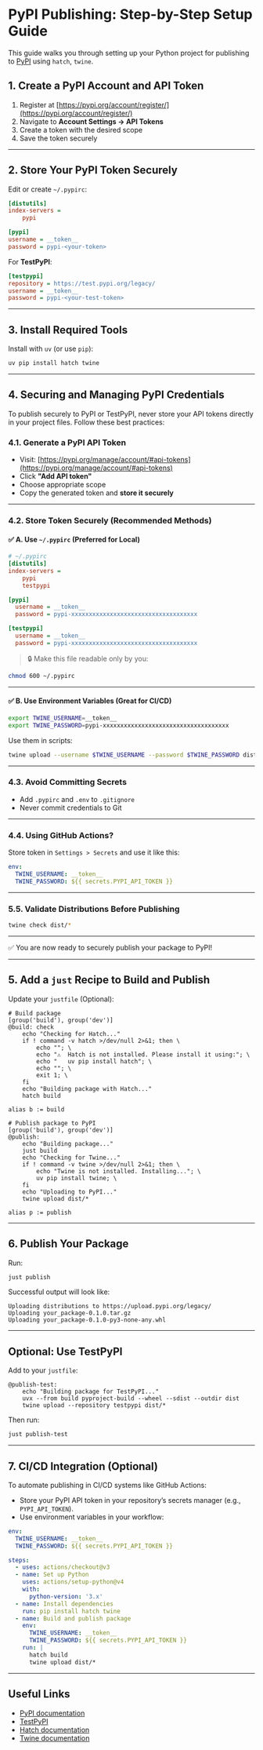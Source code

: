 # PyPI Publishing: Step-by-Step Setup Guide

This guide walks you through setting up your Python project for publishing to [PyPI](https://pypi.org) using `hatch`, `twine`.

## 1. Create a PyPI Account and API Token

1. Register at [https://pypi.org/account/register/](https://pypi.org/account/register/)
2. Navigate to **Account Settings → API Tokens**
3. Create a token with the desired scope
4. Save the token securely

---

## 2. Store Your PyPI Token Securely

Edit or create `~/.pypirc`:

```ini
[distutils]
index-servers =
    pypi

[pypi]
username = __token__
password = pypi-<your-token>
```

For **TestPyPI**:

```ini
[testpypi]
repository = https://test.pypi.org/legacy/
username = __token__
password = pypi-<your-test-token>
```

---

## 3. Install Required Tools

Install with `uv` (or use `pip`):

```bash
uv pip install hatch twine
```

---

## 4. Securing and Managing PyPI Credentials

To publish securely to PyPI or TestPyPI, never store your API tokens directly in your project files. Follow these best practices:

### 4.1. Generate a PyPI API Token

* Visit: [https://pypi.org/manage/account/#api-tokens](https://pypi.org/manage/account/#api-tokens)
* Click **"Add API token"**
* Choose appropriate scope
* Copy the generated token and **store it securely**

---

### 4.2. Store Token Securely (Recommended Methods)

#### ✅ A. Use `~/.pypirc` (Preferred for Local)

```ini
# ~/.pypirc
[distutils]
index-servers =
    pypi
    testpypi

[pypi]
  username = __token__
  password = pypi-xxxxxxxxxxxxxxxxxxxxxxxxxxxxxxxxxxxx

[testpypi]
  username = __token__
  password = pypi-xxxxxxxxxxxxxxxxxxxxxxxxxxxxxxxxxxxx
```

> 🔒 Make this file readable only by you:

```bash
chmod 600 ~/.pypirc
```

---

#### ✅ B. Use Environment Variables (Great for CI/CD)

```bash
export TWINE_USERNAME=__token__
export TWINE_PASSWORD=pypi-xxxxxxxxxxxxxxxxxxxxxxxxxxxxxxxxxxxx
```

Use them in scripts:

```bash
twine upload --username $TWINE_USERNAME --password $TWINE_PASSWORD dist/*
```

---

### 4.3. Avoid Committing Secrets

* Add `.pypirc` and `.env` to `.gitignore`
* Never commit credentials to Git

---

### 4.4. Using GitHub Actions?

Store token in `Settings > Secrets` and use it like this:

```yaml
env:
  TWINE_USERNAME: __token__
  TWINE_PASSWORD: ${{ secrets.PYPI_API_TOKEN }}
```

---

### 5.5. Validate Distributions Before Publishing

```bash
twine check dist/*
```

---

✅ You are now ready to securely publish your package to PyPI!

---

## 5. Add a `just` Recipe to Build and Publish

Update your `justfile` (Optional):

```just
# Build package
[group('build'), group('dev')]
@build: check
    echo "Checking for Hatch..."
    if ! command -v hatch >/dev/null 2>&1; then \
        echo ""; \
        echo "⚠️  Hatch is not installed. Please install it using:"; \
        echo "   uv pip install hatch"; \
        echo ""; \
        exit 1; \
    fi
    echo "Building package with Hatch..."
    hatch build

alias b := build
```

```just
# Publish package to PyPI
[group('build'), group('dev')]
@publish:
    echo "Building package..."
    just build
    echo "Checking for Twine..."
    if ! command -v twine >/dev/null 2>&1; then \
        echo "Twine is not installed. Installing..."; \
        uv pip install twine; \
    fi
    echo "Uploading to PyPI..."
    twine upload dist/*

alias p := publish
```

---

## 6. Publish Your Package

Run:

```bash
just publish
```

Successful output will look like:

```
Uploading distributions to https://upload.pypi.org/legacy/
Uploading your_package-0.1.0.tar.gz
Uploading your_package-0.1.0-py3-none-any.whl
```

---

## Optional: Use TestPyPI

Add to your `justfile`:

```just
@publish-test:
    echo "Building package for TestPyPI..."
    uvx --from build pyproject-build --wheel --sdist --outdir dist
    twine upload --repository testpypi dist/*
```

Then run:

```bash
just publish-test
```

---

## 7. CI/CD Integration (Optional)

To automate publishing in CI/CD systems like GitHub Actions:

- Store your PyPI API token in your repository’s secrets manager (e.g., `PYPI_API_TOKEN`).
- Use environment variables in your workflow:

```yaml
env:
  TWINE_USERNAME: __token__
  TWINE_PASSWORD: ${{ secrets.PYPI_API_TOKEN }}

steps:
  - uses: actions/checkout@v3
  - name: Set up Python
    uses: actions/setup-python@v4
    with:
      python-version: '3.x'
  - name: Install dependencies
    run: pip install hatch twine
  - name: Build and publish package
    env:
      TWINE_USERNAME: __token__
      TWINE_PASSWORD: ${{ secrets.PYPI_API_TOKEN }}
    run: |
      hatch build
      twine upload dist/*
```
---

## Useful Links

* [PyPI documentation](https://packaging.python.org/)
* [TestPyPI](https://test.pypi.org/)
* [Hatch documentation](https://hatch.pypa.io/)
* [Twine documentation](https://twine.readthedocs.io/)
